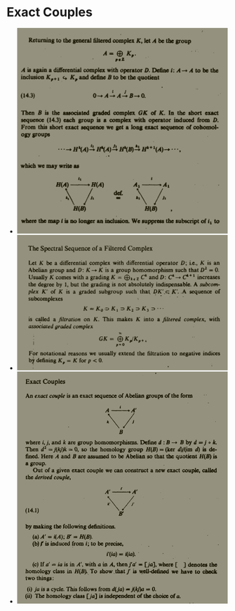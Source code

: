 # Exact Couples

- ![SmartSelect_20210607-003956_Moon+_Reader_Pro.jpg](figures/SmartSelect_20210607-003956_Moon+_Reader_Pro.jpg)
- ![SmartSelect_20210607-003843_Moon+_Reader_Pro.jpg](figures/SmartSelect_20210607-003843_Moon+_Reader_Pro.jpg)
- ![SmartSelect_20210607-003756_Moon+_Reader_Pro.jpg](figures/SmartSelect_20210607-003756_Moon+_Reader_Pro.jpg)
